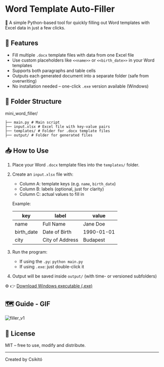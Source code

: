 # Word Template Auto-Filler

📄 A simple Python-based tool for quickly filling out Word templates with Excel data in just a few clicks.

## 🚀 Features

- Fill multiple `.docx` template files with data from one Excel file
- Use custom placeholders like `<<name>>` or `<<birth_date>>` in your Word templates
- Supports both paragraphs and table cells
- Outputs each generated document into a separate folder (safe from overwriting)
- No installation needed – one-click `.exe` version available (Windows)

## 📁 Folder Structure

mini_word_filler/

    ├── main.py # Main script
    ├── input.xlsx # Excel file with key-value pairs
    ├── templates/ # Folder for .docx template files
    ├── output/ # Folder for generated files


## 📥 How to Use

1. Place your Word `.docx` template files into the `templates/` folder.
2. Create an `input.xlsx` file with:
   - Column A: template keys (e.g. `name`, `birth_date`)
   - Column B: labels (optional, just for clarity)
   - Column C: actual values to fill in

   Example:

   | key         | label            | value        |
   |-------------|------------------|--------------|
   | name        | Full Name        | Jane Doe     |
   | birth_date  | Date of Birth    | 1990-01-01   |
   | city        | City of Address  | Budapest     |

3. Run the program:
   - If using the `.py`: `python main.py`
   - If using `.exe`: just double-click it
4. Output will be saved inside `output/` (with time- or versioned subfolders)


⚙️ 👉 [Download Windows executable (.exe)](https://github.com/Csikito/mini_word_filler/releases/tag/v1.0)

## 🗺️ Guide - GIF

![filler_v1](https://github.com/user-attachments/assets/9b40421c-36b2-4125-8f22-fcc1980b814d)

## 📄 License

MIT – free to use, modify and distribute.

---

Created by Csikitó

